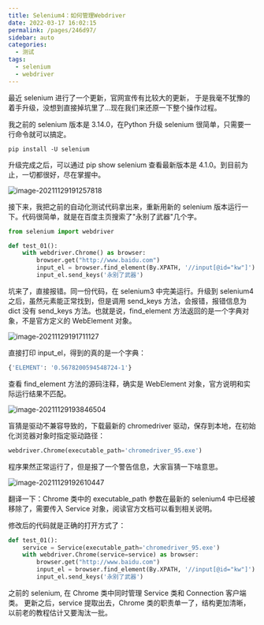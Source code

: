 ```yaml
---
title: Selenium4：如何管理Webdriver
date: 2022-03-17 16:02:15
permalink: /pages/246d97/
sidebar: auto
categories:
  - 测试
tags:
  - selenium
  - webdriver
---
```

最近 selenium 进行了一个更新，官网宣传有比较大的更新， 于是我毫不犹豫的着手升级，没想到直接掉坑里了...现在我们来还原一下整个操作过程。



我之前的 selenium 版本是 3.14.0，在Python 升级 selenium 很简单，只需要一行命令就可以搞定。

```
pip install -U selenium
```



升级完成之后，可以通过 pip show selenium 查看最新版本是 4.1.0。到目前为止，一切都很好，尽在掌握中。

![image-20211129191257818](https://yuztuchuang.oss-cn-beijing.aliyuncs.com/img/image-20211129191257818.png)



接下来，我把之前的自动化测试代码拿出来，重新用新的 selenium 版本运行一下。代码很简单，就是在百度主页搜索了"永别了武器"几个字。

```python
from selenium import webdriver

def test_01():
    with webdriver.Chrome() as browser:
        browser.get("http://www.baidu.com")
        input_el = browser.find_element(By.XPATH, '//input[@id="kw"]')
        input_el.send_keys('永别了武器')
```



坑来了，直接报错。同一份代码，在 selenium3 中完美运行。升级到 selenium4之后，虽然元素能正常找到，但是调用 send_keys 方法，会报错，报错信息为 dict 没有 send_keys 方法。也就是说，find_element 方法返回的是一个字典对象，不是官方定义的 WebElement 对象。

![image-20211129191711127](https://yuztuchuang.oss-cn-beijing.aliyuncs.com/img/image-20211129191711127.png)



直接打印 input_el，得到的真的是一个字典：

```python
{'ELEMENT': '0.5678200594548724-1'}
```

查看 find_element 方法的源码注释，确实是 WebElement 对象，官方说明和实际运行结果不匹配。

![image-20211129193846504](https://yuztuchuang.oss-cn-beijing.aliyuncs.com/img/image-20211129193846504.png)



盲猜是驱动不兼容导致的，下载最新的 chromedriver 驱动，保存到本地，在初始化浏览器对象时指定驱动路径：

```python
webdriver.Chrome(executable_path='chromedriver_95.exe')
```



程序果然正常运行了，但是报了一个警告信息，大家盲猜一下啥意思。

![image-20211129192610447](https://yuztuchuang.oss-cn-beijing.aliyuncs.com/img/image-20211129192610447.png)



翻译一下：Chrome 类中的 executable_path 参数在最新的 selenium4 中已经被移除了，需要传入 Service 对象，阅读官方文档可以看到相关说明。



修改后的代码就是正确的打开方式了：

```python
def test_01():
    service = Service(executable_path='chromedriver_95.exe')
    with webdriver.Chrome(service=service) as browser:
        browser.get("http://www.baidu.com")
        input_el = browser.find_element(By.XPATH, '//input[@id="kw"]')
        input_el.send_keys('永别了武器')
```



之前的 selenium, 在 Chrome 类中同时管理 Service 类和  Connection 客户端类。 更新之后，service 提取出去，Chrome 类的职责单一了，结构更加清晰，以前老的教程估计又要淘汰一批。